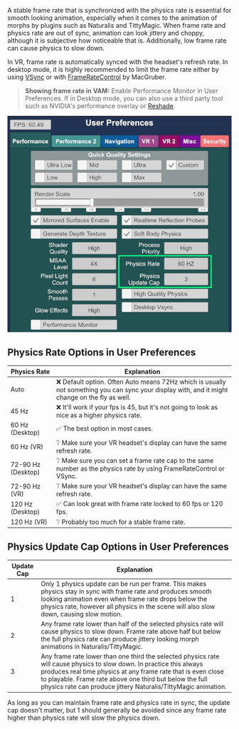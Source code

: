 A stable frame rate that is synchronized with the physics rate is essential for smooth looking animation, especially when it comes to the animation of morphs by plugins such as Naturalis and TittyMagic. When frame rate and physics rate are out of sync, animation can look jittery and choppy, although it is subjective how noticeable that is. Additionally, low frame rate can cause physics to slow down.

In VR, frame rate is automatically synced with the headset's refresh rate. In desktop mode, it is highly recommended to limit the frame rate either by using [VSync](https://hub.virtamate.com/wiki/user_preferences_performance/) or with [FrameRateControl](https://hub.virtamate.com/resources/macgruber-essentials.160/) by MacGruber.

> **Showing frame rate in VAM:** Enable Performance Monitor in User Preferences. If in Desktop mode, you can also use a third party tool such as NVIDIA's performance overlay or [Reshade](https://reshade.me/).

![user_preferences.jpg](/assets/screens/general/user_preferences.jpg)

## Physics Rate Options in User Preferences

| Physics Rate | Explanation |
|--------------|-------------|
| Auto | ❌ Default option. Often Auto means 72Hz which is usually not something you can sync your display with, and it might change on the fly as well. |
| 45 Hz | ❌ It'll work if your fps is 45, but it's not going to look as nice as a higher physics rate. |
| 60 Hz (Desktop) | ✅ The best option in most cases. |
| 60 Hz (VR) | ❔ Make sure your VR headset's display can have the same refresh rate. |
| 72-90 Hz (Desktop) | ❔ Make sure you can set a frame rate cap to the same number as the physics rate by using FrameRateControl or VSync. |
| 72-90 Hz (VR) | ❔ Make sure your VR headset's display can have the same refresh rate. |
| 120 Hz (Desktop) | ✅ Can look great with frame rate locked to 60 fps or 120 fps. |
| 120 Hz (VR) | ❔ Probably too much for a stable frame rate. |

## Physics Update Cap Options in User Preferences

| Update Cap | Explanation |
|------------|-------------|
| 1 | Only 1 physics update can be run per frame. This makes physics stay in sync with frame rate and produces smooth looking animation even when frame rate drops below the physics rate, however all physics in the scene will also slow down, causing slow motion. |
| 2 | Any frame rate lower than half of the selected physics rate will cause physics to slow down. Frame rate above half but below the full physics rate can produce jittery looking morph animations in Naturalis/TittyMagic. |
| 3 | Any frame rate lower than one third the selected physics rate will cause physics to slow down. In practice this always produces real time physics at any frame rate that is even close to playable. Frame rate above one third but below the full physics rate can produce jittery Naturalis/TittyMagic animation. |

As long as you can maintain frame rate and physics rate in sync, the update cap doesn't matter, but 1 should generally be avoided since any frame rate higher than physics rate will slow the physics down.
